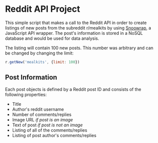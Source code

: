 # Reddit API Project

This simple script that makes a call to the Reddit API in order to create listings of new posts from the subreddit r/mealkits by using [Snoowrap](https://github.com/not-an-aardvark/snoowrap), a JavaScript API wrapper. The post's information is stored in a NoSQL database and would be used for data analysis. 

The listing will contain 100 new posts. This number was arbitrary and can be changed by changing the limit:
```javascript
r.getNew('mealkits', {limit: 100})
```

## Post Information

Each post objects is defined by a Reddit post ID and consists of the following properties:

* Title
* Author's reddit username
* Number of comments/replies
* Image URL *if post is an image*
* Text of post *if post is not an image*
* Listing of all of the comments/replies
* Listing of post author's comments/replies

